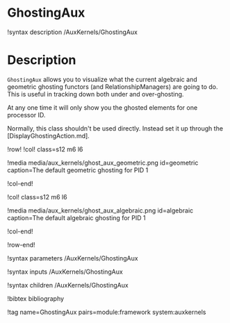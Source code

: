 # GhostingAux

!syntax description /AuxKernels/GhostingAux

# Description

`GhostingAux` allows you to visualize what the current algebraic and geometric ghosting functors (and RelationshipManagers) are going to do.  This is useful in tracking down both under and over-ghosting.

At any one time it will only show you the ghosted elements for one processor ID.

Normally, this class shouldn't be used directly. Instead set it up through the [DisplayGhostingAction.md].

!row!
!col! class=s12 m6 l6

!media media/aux_kernels/ghost_aux_geometric.png
       id=geometric
       caption=The default geometric ghosting for PID 1

!col-end!

!col! class=s12 m6 l6

!media media/aux_kernels/ghost_aux_algebraic.png
       id=algebraic
       caption=The default algebraic ghosting for PID 1

!col-end!

!row-end!

!syntax parameters /AuxKernels/GhostingAux

!syntax inputs /AuxKernels/GhostingAux

!syntax children /AuxKernels/GhostingAux

!bibtex bibliography

!tag name=GhostingAux pairs=module:framework system:auxkernels
